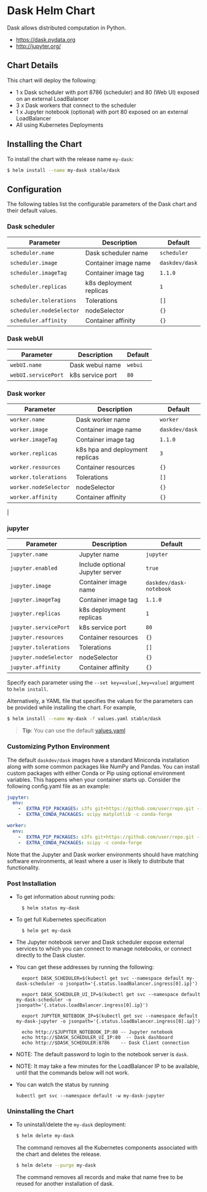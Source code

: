 # Dask Helm Chart

Dask allows distributed computation in Python.

-  https://dask.pydata.org
-  http://jupyter.org/


## Chart Details

This chart will deploy the following:

-   1 x Dask scheduler with port 8786 (scheduler) and 80 (Web UI) exposed on an external LoadBalancer
-   3 x Dask workers that connect to the scheduler
-   1 x Jupyter notebook (optional) with port 80 exposed on an external LoadBalancer
-   All using Kubernetes Deployments

## Installing the Chart

To install the chart with the release name `my-dask`:

```bash
$ helm install --name my-dask stable/dask
```

## Configuration

The following tables list the configurable parameters of the Dask chart and their default values.

### Dask scheduler

| Parameter                  | Description              | Default          |
| -------------------------- | -------------------------| -----------------|
| `scheduler.name`           | Dask scheduler name      | `scheduler`      |
| `scheduler.image`          | Container image name     | `daskdev/dask`   |
| `scheduler.imageTag`       | Container image tag      | `1.1.0`         |
| `scheduler.replicas`       | k8s deployment replicas  | `1`              |
| `scheduler.tolerations`    | Tolerations              | `[]`             |
| `scheduler.nodeSelector`   | nodeSelector             | `{}`             |
| `scheduler.affinity`       | Container affinity       | `{}`             |

### Dask webUI

| Parameter             | Description       | Default   |
|-----------------------|-------------------|-----------|
| `webUI.name`          | Dask webui name   | `webui`   |
| `webUI.servicePort`   | k8s service port  | `80`      |

### Dask worker

| Parameter                    | Description                      | Default        |
| -----------------------      | ---------------------------------| ---------------|
| `worker.name`                | Dask worker name                 | `worker`       |
| `worker.image`               | Container image name             | `daskdev/dask` |
| `worker.imageTag`            | Container image tag              | `1.1.0`        |
| `worker.replicas`            | k8s hpa and deployment replicas  | `3`            |
| `worker.resources`           | Container resources              | `{}`           |
| `worker.tolerations`         | Tolerations                      | `[]`           |
| `worker.nodeSelector`        | nodeSelector                     | `{}`           |
| `worker.affinity`            | Container affinity               | `{}`           |
|

### jupyter

| Parameter               | Description                      | Default                  |
|-------------------------|----------------------------------|--------------------------|
| `jupyter.name`          | Jupyter name                     | `jupyter`                |
| `jupyter.enabled`       | Include optional Jupyter server  | `true`                   |
| `jupyter.image`         | Container image name             | `daskdev/dask-notebook`  |
| `jupyter.imageTag`      | Container image tag              | `1.1.0`                  |
| `jupyter.replicas`      | k8s deployment replicas          | `1`                      |
| `jupyter.servicePort`   | k8s service port                 | `80`                     |
| `jupyter.resources`     | Container resources              | `{}`                     |
| `jupyter.tolerations`   | Tolerations                      | `[]`                     |
| `jupyter.nodeSelector`  | nodeSelector                     | `{}`                     |
| `jupyter.affinity`      | Container affinity               | `{}`                     |

Specify each parameter using the `--set key=value[,key=value]` argument to `helm install`.

Alternatively, a YAML file that specifies the values for the parameters can be provided while installing the chart. For example,

```bash
$ helm install --name my-dask -f values.yaml stable/dask
```

> **Tip**: You can use the default [values.yaml](values.yaml)


### Customizing Python Environment

The default `daskdev/dask` images have a standard Miniconda installation along
with some common packages like NumPy and Pandas.  You can install custom packages
with either Conda or Pip using optional environment variables.  This happens
when your container starts up.  Consider the following config.yaml file as an
example:

```yaml
jupyter:
  env:
    -  EXTRA_PIP_PACKAGES: s3fs git+https://github.com/user/repo.git --upgrade
    -  EXTRA_CONDA_PACKAGES: scipy matplotlib -c conda-forge

worker:
  env:
    -  EXTRA_PIP_PACKAGES: s3fs git+https://github.com/user/repo.git --upgrade
    -  EXTRA_CONDA_PACKAGES: scipy -c conda-forge
```

Note that the Jupyter and Dask worker environments should have matching
software environments, at least where a user is likely to distribute that
functionality.


### Post Installation

- To get information about running pods:
  ```
    $ helm status my-dask 
  ```
- To get full Kubernetes specification
  ``` 
    $ helm get my-dask
  ```


- The Jupyter notebook server and Dask scheduler expose external services to
which you can connect to manage notebooks, or connect directly to the Dask
cluster.   

- You can get these addresses by running the following:
  ```
    export DASK_SCHEDULER=$(kubectl get svc --namespace default my-dask-scheduler -o jsonpath='{.status.loadBalancer.ingress[0].ip}')

    export DASK_SCHEDULER_UI_IP=$(kubectl get svc --namespace default my-dask-scheduler -o jsonpath='{.status.loadBalancer.ingress[0].ip}')

    export JUPYTER_NOTEBOOK_IP=$(kubectl get svc --namespace default my-dask-jupyter -o jsonpath='{.status.loadBalancer.ingress[0].ip}')

    echo http://$JUPYTER_NOTEBOOK_IP:80 -- Jupyter notebook
    echo http://$DASK_SCHEDULER_UI_IP:80  -- Dask dashboard
    echo http://$DASK_SCHEDULER:8786    -- Dask Client connection
  ```

- NOTE: The default password to login to the notebook server is `dask`.

- NOTE: It may take a few minutes for the LoadBalancer IP to be available, until that the commands below will not work. 

- You can watch the status by running 
  ```
  kubectl get svc --namespace default -w my-dask-jupyter
  ```

### Uninstalling the Chart

* To uninstall/delete the `my-dask` deployment:

	```bash
	$ helm delete my-dask
	```
  
  The command removes all the Kubernetes components associated with the chart and deletes the release.  

  ```bash
  $ helm delete --purge my-dask
  ```

  The command removes all records and make that name free to be reused for another installation of dask.
